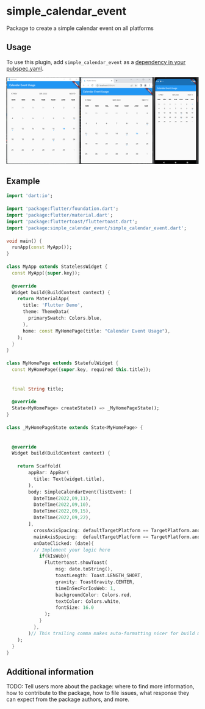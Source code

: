 # simple_calendar_event
Package to create a simple calendar event on all platforms

## Usage
To use this plugin, add ```simple_calendar_event``` as a [dependency in your pubspec.yaml](https://flutter.io/platform-plugins/).

<div align="center">
<img src="https://raw.githubusercontent.com/griajobag/simple_calendar_event/main/screenshot.png"/>
</div>

## Example

```dart
import 'dart:io';

import 'package:flutter/foundation.dart';
import 'package:flutter/material.dart';
import 'package:fluttertoast/fluttertoast.dart';
import 'package:simple_calendar_event/simple_calendar_event.dart';

void main() {
  runApp(const MyApp());
}

class MyApp extends StatelessWidget {
  const MyApp({super.key});

  @override
  Widget build(BuildContext context) {
    return MaterialApp(
      title: 'Flutter Demo',
      theme: ThemeData(
        primarySwatch: Colors.blue,
      ),
      home: const MyHomePage(title: "Calendar Event Usage"),
    );
  }
}

class MyHomePage extends StatefulWidget {
  const MyHomePage({super.key, required this.title});


  final String title;

  @override
  State<MyHomePage> createState() => _MyHomePageState();
}

class _MyHomePageState extends State<MyHomePage> {


  @override
  Widget build(BuildContext context) {

    return Scaffold(
        appBar: AppBar(
          title: Text(widget.title),
        ),
        body: SimpleCalendarEvent(listEvent: [
          DateTime(2022,09,11),
          DateTime(2022,09,10),
          DateTime(2022,09,15),
          DateTime(2022,09,22),
        ],
          crossAxisSpacing: defaultTargetPlatform == TargetPlatform.android ?1:16,
          mainAxisSpacing:  defaultTargetPlatform == TargetPlatform.android ?1:16,
          onDateClicked: (date){
          // Implement your logic here
            if(kIsWeb){
              Fluttertoast.showToast(
                  msg: date.toString(),
                  toastLength: Toast.LENGTH_SHORT,
                  gravity: ToastGravity.CENTER,
                  timeInSecForIosWeb: 1,
                  backgroundColor: Colors.red,
                  textColor: Colors.white,
                  fontSize: 16.0
              );
            }
          },
        )// This trailing comma makes auto-formatting nicer for build methods.
    );
  }
}
```

## Additional information

TODO: Tell users more about the package: where to find more information, how to
contribute to the package, how to file issues, what response they can expect
from the package authors, and more.

